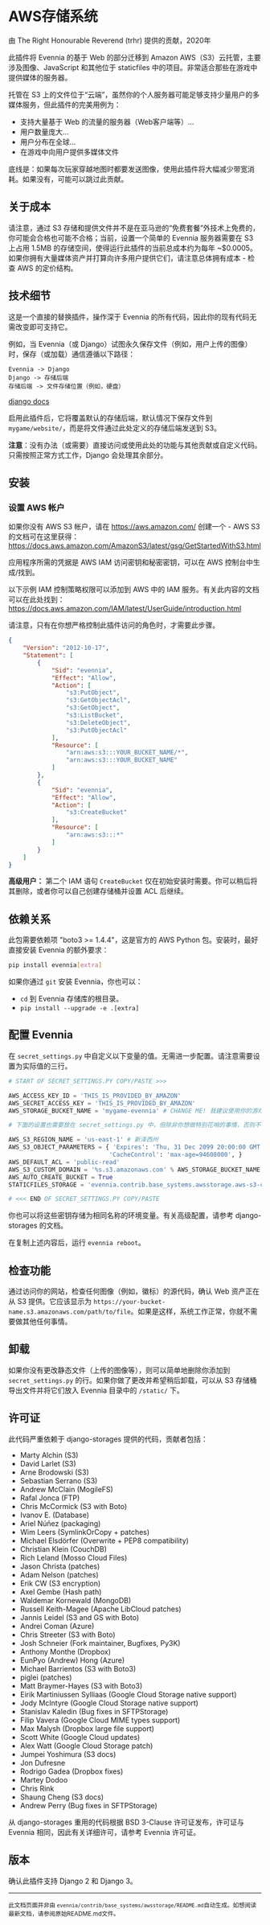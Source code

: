 # AWS存储系统

由 The Right Honourable Reverend (trhr) 提供的贡献，2020年

此插件将 Evennia 的基于 Web 的部分迁移到 Amazon AWS（S3）云托管，主要涉及图像、JavaScript 和其他位于 staticfiles 中的项目。非常适合那些在游戏中提供媒体的服务器。

托管在 S3 上的文件位于“云端”，虽然你的个人服务器可能足够支持少量用户的多媒体服务，但此插件的完美用例为：

- 支持大量基于 Web 的流量的服务器（Web客户端等）…
- 用户数量庞大…
- 用户分布在全球…
- 在游戏中向用户提供多媒体文件

底线是：如果每次玩家穿越地图时都要发送图像，使用此插件将大幅减少带宽消耗。如果没有，可能可以跳过此贡献。

## 关于成本

请注意，通过 S3 存储和提供文件并不是在亚马逊的“免费套餐”外技术上免费的，你可能会合格也可能不合格；当前，设置一个简单的 Evennia 服务器需要在 S3 上占用 1.5MB 的存储空间，使得运行此插件的当前总成本约为每年 ~$0.0005。如果你拥有大量媒体资产并打算向许多用户提供它们，请注意总体拥有成本 - 检查 AWS 的定价结构。

## 技术细节

这是一个直接的替换插件，操作深于 Evennia 的所有代码，因此你的现有代码无需改变即可支持它。

例如，当 Evennia（或 Django）试图永久保存文件（例如，用户上传的图像）时，保存（或加载）通信遵循以下路径：

```
Evennia -> Django
Django -> 存储后端
存储后端 -> 文件存储位置（例如，硬盘）
```

[django docs](https://docs.djangoproject.com/en/4.1/ref/settings/#std:setting-STATICFILES_STORAGE)

启用此插件后，它将覆盖默认的存储后端，默认情况下保存文件到 `mygame/website/`，而是将文件通过此处定义的存储后端发送到 S3。

**注意**：没有办法（或需要）直接访问或使用此处的功能与其他贡献或自定义代码。只需按照正常方式工作，Django 会处理其余部分。

## 安装

### 设置 AWS 帐户

如果你没有 AWS S3 帐户，请在 https://aws.amazon.com/ 创建一个 - AWS S3 的文档可在这里获得：
https://docs.aws.amazon.com/AmazonS3/latest/gsg/GetStartedWithS3.html

应用程序所需的凭据是 AWS IAM 访问密钥和秘密密钥，可以在 AWS 控制台中生成/找到。

以下示例 IAM 控制策略权限可以添加到 AWS 中的 IAM 服务。有关此内容的文档可以在此处找到：
https://docs.aws.amazon.com/IAM/latest/UserGuide/introduction.html

请注意，只有在你想严格控制此插件访问的角色时，才需要此步骤。

```json
{
    "Version": "2012-10-17",
    "Statement": [
        {
            "Sid": "evennia",
            "Effect": "Allow",
            "Action": [
                "s3:PutObject",
                "s3:GetObjectAcl",
                "s3:GetObject",
                "s3:ListBucket",
                "s3:DeleteObject",
                "s3:PutObjectAcl"
            ],
            "Resource": [
                "arn:aws:s3:::YOUR_BUCKET_NAME/*",
                "arn:aws:s3:::YOUR_BUCKET_NAME"
            ]
        },
        {
            "Sid": "evennia",
            "Effect": "Allow",
            "Action": [
                "s3:CreateBucket"
            ],
            "Resource": [
                "arn:aws:s3:::*"
            ]
        }
    ]
}
```

**高级用户：** 第二个 IAM 语句 `CreateBucket` 仅在初始安装时需要。你可以稍后将其删除，或者你可以自己创建存储桶并设置 ACL 后继续。

## 依赖关系

此包需要依赖项 "boto3 >= 1.4.4"，这是官方的 AWS Python 包。安装时，最好直接安装 Evennia 的额外要求：

```bash
pip install evennia[extra]
```

如果你通过 `git` 安装 Evennia，你也可以：

- `cd` 到 Evennia 存储库的根目录。
- `pip install --upgrade -e .[extra]`

## 配置 Evennia

在 `secret_settings.py` 中自定义以下变量的值。无需进一步配置。请注意需要设置为实际值的三行。

```python
# START OF SECRET_SETTINGS.PY COPY/PASTE >>>

AWS_ACCESS_KEY_ID = 'THIS_IS_PROVIDED_BY_AMAZON'
AWS_SECRET_ACCESS_KEY = 'THIS_IS_PROVIDED_BY_AMAZON'
AWS_STORAGE_BUCKET_NAME = 'mygame-evennia' # CHANGE ME! 我建议使用你的游戏名称-evennia

# 下面的设置也需要放在 secret_settings.py 中，但除非你想做特别花哨的事情，否则不需要定制。

AWS_S3_REGION_NAME = 'us-east-1' # 新泽西州
AWS_S3_OBJECT_PARAMETERS = { 'Expires': 'Thu, 31 Dec 2099 20:00:00 GMT',
                            'CacheControl': 'max-age=94608000', }
AWS_DEFAULT_ACL = 'public-read'
AWS_S3_CUSTOM_DOMAIN = '%s.s3.amazonaws.com' % AWS_STORAGE_BUCKET_NAME
AWS_AUTO_CREATE_BUCKET = True
STATICFILES_STORAGE = 'evennia.contrib.base_systems.awsstorage.aws-s3-cdn.S3Boto3Storage'

# <<< END OF SECRET_SETTINGS.PY COPY/PASTE
```

你也可以将这些密钥存储为相同名称的环境变量。有关高级配置，请参考 django-storages 的文档。

在复制上述内容后，运行 `evennia reboot`。

## 检查功能

通过访问你的网站，检查任何图像（例如，徽标）的源代码，确认 Web 资产正在从 S3 提供。它应该显示为 `https://your-bucket-name.s3.amazonaws.com/path/to/file`。如果是这样，系统工作正常，你就不需要做其他任何事情。

## 卸载

如果你没有更改静态文件（上传的图像等），则可以简单地删除你添加到 `secret_settings.py` 的行。如果你做了更改并希望稍后卸载，可以从 S3 存储桶导出文件并将它们放入 Evennia 目录中的 `/static/` 下。

## 许可证

此代码严重依赖于 django-storages 提供的代码，贡献者包括：

- Marty Alchin (S3)
- David Larlet (S3)
- Arne Brodowski (S3)
- Sebastian Serrano (S3)
- Andrew McClain (MogileFS)
- Rafal Jonca (FTP)
- Chris McCormick (S3 with Boto)
- Ivanov E. (Database)
- Ariel Núñez (packaging)
- Wim Leers (SymlinkOrCopy + patches)
- Michael Elsdörfer (Overwrite + PEP8 compatibility)
- Christian Klein (CouchDB)
- Rich Leland (Mosso Cloud Files)
- Jason Christa (patches)
- Adam Nelson (patches)
- Erik CW (S3 encryption)
- Axel Gembe (Hash path)
- Waldemar Kornewald (MongoDB)
- Russell Keith-Magee (Apache LibCloud patches)
- Jannis Leidel (S3 and GS with Boto)
- Andrei Coman (Azure)
- Chris Streeter (S3 with Boto)
- Josh Schneier (Fork maintainer, Bugfixes, Py3K)
- Anthony Monthe (Dropbox)
- EunPyo (Andrew) Hong (Azure)
- Michael Barrientos (S3 with Boto3)
- piglei (patches)
- Matt Braymer-Hayes (S3 with Boto3)
- Eirik Martiniussen Sylliaas (Google Cloud Storage native support)
- Jody McIntyre (Google Cloud Storage native support)
- Stanislav Kaledin (Bug fixes in SFTPStorage)
- Filip Vavera (Google Cloud MIME types support)
- Max Malysh (Dropbox large file support)
- Scott White (Google Cloud updates)
- Alex Watt (Google Cloud Storage patch)
- Jumpei Yoshimura (S3 docs)
- Jon Dufresne
- Rodrigo Gadea (Dropbox fixes)
- Martey Dodoo
- Chris Rink
- Shaung Cheng (S3 docs)
- Andrew Perry (Bug fixes in SFTPStorage)

从 django-storages 重用的代码根据 BSD 3-Clause 许可证发布，许可证与 Evennia 相同，因此有关详细许可，请参考 Evennia 许可证。

## 版本

确认此插件支持 Django 2 和 Django 3。


----

<small>此文档页面并非由 `evennia/contrib/base_systems/awsstorage/README.md`自动生成。如想阅读最新文档，请参阅原始README.md文件。</small>
